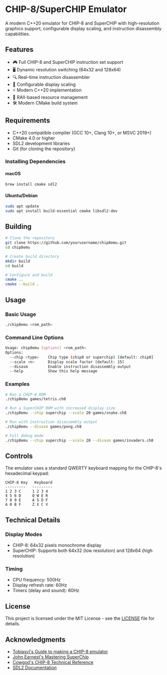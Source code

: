 # CHIP-8/SuperCHIP Emulator

A modern C++20 emulator for CHIP-8 and SuperCHIP with high-resolution graphics support, configurable display scaling, and instruction disassembly capabilities.

## Features

- 🎮 Full CHIP-8 and SuperCHIP instruction set support
- 🖥️ Dynamic resolution switching (64x32 and 128x64)
- 🔍 Real-time instruction disassembler
- 📏 Configurable display scaling
- ⚡ Modern C++20 implementation
- 🎯 RAII-based resource management
- 🛠️ Modern CMake build system

## Requirements

- C++20 compatible compiler (GCC 10+, Clang 10+, or MSVC 2019+)
- CMake 4.0 or higher
- SDL2 development libraries
- Git (for cloning the repository)

### Installing Dependencies

#### macOS
```bash
brew install cmake sdl2
```

#### Ubuntu/Debian
```bash
sudo apt update
sudo apt install build-essential cmake libsdl2-dev
```

## Building

```bash
# Clone the repository
git clone https://github.com/yourusername/chip8emu.git
cd chip8emu

# Create build directory
mkdir build
cd build

# Configure and build
cmake ..
cmake --build .
```

## Usage

### Basic Usage
```bash
./chip8emu <rom_path>
```

### Command Line Options
```bash
Usage: chip8emu [options] <rom_path>
Options:
  --chip <type>    Chip type (chip8 or superchip) [default: chip8]
  --scale <n>      Display scale factor [default: 15]
  --disasm         Enable instruction disassembly output
  --help           Show this help message
```

### Examples
```bash
# Run a CHIP-8 ROM
./chip8emu games/tetris.ch8

# Run a SuperCHIP ROM with increased display size
./chip8emu --chip superchip --scale 20 games/snake.ch8

# Run with instruction disassembly output
./chip8emu --disasm games/pong.ch8

# Full debug mode
./chip8emu --chip superchip --scale 20 --disasm games/invaders.ch8
```

## Controls

The emulator uses a standard QWERTY keyboard mapping for the CHIP-8's hexadecimal keypad:

```
CHIP-8 Key   Keyboard
---------   ---------
1 2 3 C     1 2 3 4
4 5 6 D     Q W E R
7 8 9 E     A S D F
A 0 B F     Z X C V
```

## Technical Details

### Display Modes
- CHIP-8: 64x32 pixels monochrome display
- SuperCHIP: Supports both 64x32 (low resolution) and 128x64 (high resolution)

### Timing
- CPU frequency: 500Hz
- Display refresh rate: 60Hz
- Timers (delay and sound): 60Hz

## License

This project is licensed under the MIT License - see the [LICENSE](LICENSE) file for details.

## Acknowledgments
 
- [Tobiasvl's Guide to making a CHIP-8 emulator](https://tobiasvl.github.io/blog/write-a-chip-8-emulator/)
- [John Earnest's Mastering SuperChip](https://johnearnest.github.io/Octo/docs/SuperChip.html)
- [Cowgod's CHIP-8 Technical Reference](http://devernay.free.fr/hacks/chip8/C8TECH10.HTM)
- [SDL2 Documentation](https://wiki.libsdl.org/)
